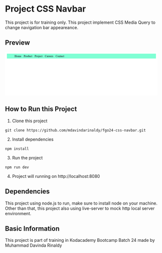 # Project CSS Navbar

This project is for training only. This project implement CSS Media Query to change navigation bar appeareance.

## Preview

![Preview](/preview.png)

## How to Run this Project

1. Clone this project
```
git clone https://github.com/mdavindarinaldy/fgo24-css-navbar.git
```
2. Install dependencies
```
npm install
``` 
3. Run the project
```
npm run dev
```
4. Project will running on http://localhost:8080

## Dependencies
This project using node.js to run, make sure to install node on your machine. Other than that, this project also using live-server to mock http local server environment.

## Basic Information
This project is part of training in Kodacademy Bootcamp Batch 24 made by Muhammad Davinda Rinaldy